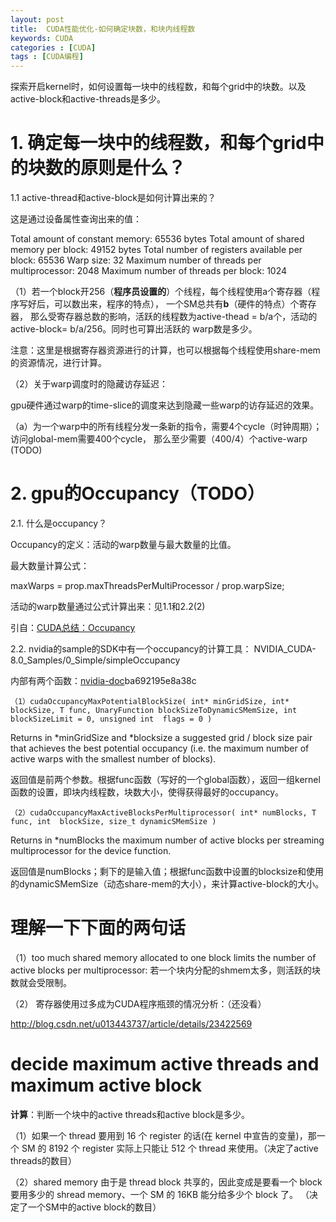 ```yaml
---
layout: post
title:  CUDA性能优化-如何确定块数，和块内线程数
keywords: CUDA
categories : [CUDA]
tags : [CUDA编程]
---
```



探索开启kernel时，如何设置每一块中的线程数，和每个grid中的块数。以及active-block和active-threads是多少。


# 1. 确定每一块中的线程数，和每个grid中的块数的原则是什么？

1.1  active-thread和active-block是如何计算出来的？

这是通过设备属性查询出来的值：

  Total amount of constant memory:               65536 bytes
  Total amount of shared memory per block:       49152 bytes
  Total number of registers available per block: 65536
  Warp size:                                     32
  Maximum number of threads per multiprocessor:  2048
  Maximum number of threads per block:           1024


（1）若一个block开256（**程序员设置的**）个线程，每个线程使用a个寄存器（程序写好后，可以数出来，程序的特点），
一个SM总共有**b**（硬件的特点）个寄存器，
那么受寄存器总数的影响，活跃的线程数为active-thead = b/a个，活动的active-block= b/a/256。同时也可算出活跃的
warp数是多少。

注意：这里是根据寄存器资源进行的计算，也可以根据每个线程使用share-mem的资源情况，进行计算。

（2）关于warp调度时的隐藏访存延迟：

gpu硬件通过warp的time-slice的调度来达到隐藏一些warp的访存延迟的效果。

（a）为一个warp中的所有线程分发一条新的指令，需要4个cycle（时钟周期）；访问global-mem需要400个cycle，
 那么至少需要（400/4）个active-warp (TODO)


# 2. gpu的Occupancy（TODO）

2.1. 什么是occupancy？

Occupancy的定义：活动的warp数量与最大数量的比值。 

最大数量计算公式：

maxWarps = prop.maxThreadsPerMultiProcessor / prop.warpSize;

活动的warp数量通过公式计算出来：见1.1和2.2(2)


引自：[CUDA总结：Occupancy](http://blog.csdn.net/kelvin_yan/article/details/54343646)



2.2. nvidia的sample的SDK中有一个occupancy的计算工具：
    NVIDIA_CUDA-8.0_Samples/0_Simple/simpleOccupancy

内部有两个函数：[nvidia-doc](http://docs.nvidia.com/cuda/cuda-runtime-api/group__CUDART__HIGHLEVEL.html#group__CUDART__HIGHLEVEL_1g5a5d67a3c907371559)ba692195e8a38c

	（1）cudaOccupancyMaxPotentialBlockSize( int* minGridSize, int* blockSize, T func, UnaryFunction blockSizeToDynamicSMemSize, int  blockSizeLimit = 0, unsigned int  flags = 0 )

Returns in *minGridSize and *blocksize a suggested grid / block size pair that achieves the best potential occupancy (i.e. the maximum number of active warps with the smallest number of blocks). 

返回值是前两个参数。根据func函数（写好的一个global函数），返回一组kernel函数的设置，即块内线程数，块数大小，使得获得最好的occupancy。


	（2）cudaOccupancyMaxActiveBlocksPerMultiprocessor( int* numBlocks, T func, int  blockSize, size_t dynamicSMemSize )

Returns in *numBlocks the maximum number of active blocks per streaming multiprocessor for the device function. 

返回值是numBlocks；剩下的是输入值；根据func函数中设置的blocksize和使用的dynamicSMemSize（动态share-mem的大小），来计算active-block的大小。



# 理解一下下面的两句话

（1）too much shared memory allocated to one block limits the number of active blocks per multiprocessor:
若一个块内分配的shmem太多，则活跃的块数就会受限制。



（2） 寄存器使用过多成为CUDA程序瓶颈的情况分析：（还没看）

http://blog.csdn.net/u013443737/article/details/23422569



# decide maximum active threads and maximum active  block


**计算**：判断一个块中的active threads和active  block是多少。

（1）如果一个 thread 要用到 16 个 register 的话(在 kernel 中宣告的变量)，那一个 SM 的 8192 个 register 实际上只能让 512 个 thread 来使用。（决定了active threads的数目）

（2）shared memory 由于是 thread block 共享的，因此变成是要看一个 block 要用多少的 shread memory、一个 SM 的 16KB 能分给多少个 block 了。 （决定了一个SM中的active block的数目）








